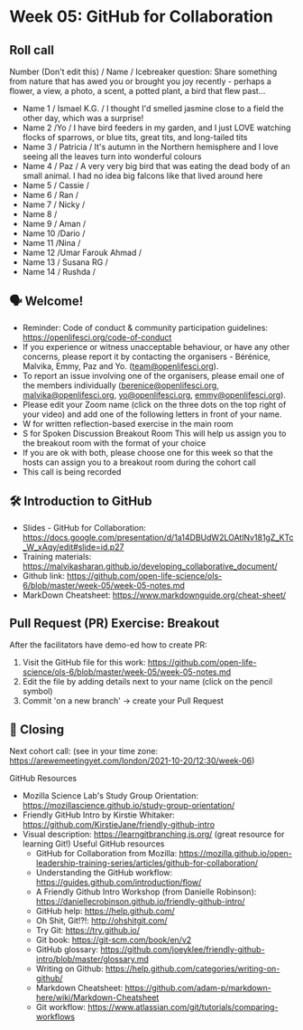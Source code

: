 # Week 05: GitHub for Collaboration
## Roll call
Number (Don't edit this) / Name / Icebreaker question: Share something from nature that has awed you or brought you joy recently - perhaps a flower, a view, a photo, a scent, a potted plant, a bird that flew past...
* Name 1 / Ismael K.G. / I thought I'd smelled jasmine close to a field the other day, which was a surprise!
* Name 2 /Yo / I have bird feeders in my garden, and I just LOVE watching flocks of sparrows, or blue tits, great tits, and long-tailed tits
* Name 3 / Patricia / It's autumn in the Northern hemisphere and I love seeing all the leaves turn into wonderful colours
* Name 4 / Paz / A very very big bird that was eating the dead body of an small animal. I had no idea big falcons like that lived around here 
* Name 5 / Cassie / 
* Name 6 / Ran /
* Name 7 / Nicky / 
* Name 8 /
* Name 9 / Aman / 
* Name 10 /Dario / 
* Name 11 /Nina / 
* Name 12 /Umar Farouk Ahmad / 
* Name 13 / Susana RG / 
* Name 14 / Rushda / 

## 🗣️ Welcome!

* Reminder: Code of conduct & community participation guidelines: https://openlifesci.org/code-of-conduct
* If you experience or witness unacceptable behaviour, or have any other concerns, please report it by contacting the organisers - Bérénice, Malvika, Emmy, Paz and Yo. (team@openlifesci.org).
* To report an issue involving one of the organisers, please email one of the members individually (berenice@openlifesci.org, malvika@openlifesci.org, yo@openlifesci.org, emmy@openlifesci.org).
* Please edit your Zoom name (click on the three dots on the top right of your video) and add one of the following letters in front of your name.
* W for written reflection-based exercise in the main room
* S for Spoken Discussion Breakout Room This will help us assign you to the breakout room with the format of your choice
* If you are ok with both, please choose one for this week so that the hosts can assign you to a breakout room during the cohort call
* This call is being recorded

## 🛠 Introduction to GitHub
* Slides - GitHub for Collaboration: https://docs.google.com/presentation/d/1a14DBUdW2LOAtlNv181gZ_KTc_W_xAqy/edit#slide=id.p27
* Training materials: https://malvikasharan.github.io/developing_collaborative_document/
* Github link: https://github.com/open-life-science/ols-6/blob/master/week-05/week-05-notes.md
* MarkDown Cheatsheet: https://www.markdownguide.org/cheat-sheet/

## Pull Request (PR) Exercise: Breakout
After the facilitators have demo-ed how to create PR:
1. Visit the GitHub file for this work: https://github.com/open-life-science/ols-6/blob/master/week-05/week-05-notes.md
2. Edit the file by adding details next to your name (click on the pencil symbol)
3. Commit 'on a new branch' -> create your Pull Request

## 🙏 Closing
Next cohort call: (see in your time zone: https://arewemeetingyet.com/london/2021-10-20/12:30/week-06)

GitHub Resources
- Mozilla Science Lab's Study Group Orientation: https://mozillascience.github.io/study-group-orientation/
- Friendly GitHub Intro by Kirstie Whitaker: https://github.com/KirstieJane/friendly-github-intro
- Visual description: https://learngitbranching.js.org/ (great resource for learning Git!)
Useful GitHub resources
  - GitHub for Collaboration from Mozilla: https://mozilla.github.io/open-leadership-training-series/articles/github-for-collaboration/
  - Understanding the GitHub workflow: https://guides.github.com/introduction/flow/
  - A Friendly Github Intro Workshop (from Danielle Robinson): https://daniellecrobinson.github.io/friendly-github-intro/
  - GitHub help: https://help.github.com/
  - Oh Shit, Git!?!: http://ohshitgit.com/
  - Try Git: https://try.github.io/
  - Git book: https://git-scm.com/book/en/v2
  - GitHub glossary: https://github.com/joeyklee/friendly-github-intro/blob/master/glossary.md
  - Writing on Github: https://help.github.com/categories/writing-on-github/
  - Markdown Cheatsheet: https://github.com/adam-p/markdown-here/wiki/Markdown-Cheatsheet
  - Git workflow: https://www.atlassian.com/git/tutorials/comparing-workflows
